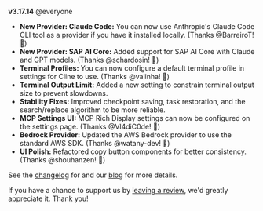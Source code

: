 **v3.17.14** @everyone

*   **New Provider: Claude Code:** You can now use Anthropic's Claude Code CLI tool as a provider if you have it installed locally. (Thanks @BarreiroT! 🙏)
*   **New Provider: SAP AI Core:** Added support for SAP AI Core with Claude and GPT models. (Thanks @schardosin! 🙏)
*   **Terminal Profiles:** You can now configure a default terminal profile in settings for Cline to use. (Thanks @valinha! 🙏)
*   **Terminal Output Limit:** Added a new setting to constrain terminal output size to prevent slowdowns.
*   **Stability Fixes:** Improved checkpoint saving, task restoration, and the search/replace algorithm to be more reliable.
*   **MCP Settings UI:** MCP Rich Display settings can now be configured on the settings page. (Thanks @Vl4diC0de! 🙏)
*   **Bedrock Provider:** Updated the AWS Bedrock provider to use the standard AWS SDK. (Thanks @watany-dev! 🙏)
*   **UI Polish:** Refactored copy button components for better consistency. (Thanks @shouhanzen! 🙏)

See the [changelog](https://github.com/cline/cline/blob/main/CHANGELOG.md) for and our [blog](https://cline.bot/blog/cline-v3-17-14-new-provider-options-terminal-upgrades-and-core-fixes) for more details.

If you have a chance to support us by [leaving a review](https://marketplace.visualstudio.com/items?itemName=saoudrizwan.claude-dev), we'd greatly appreciate it. Thank you!
